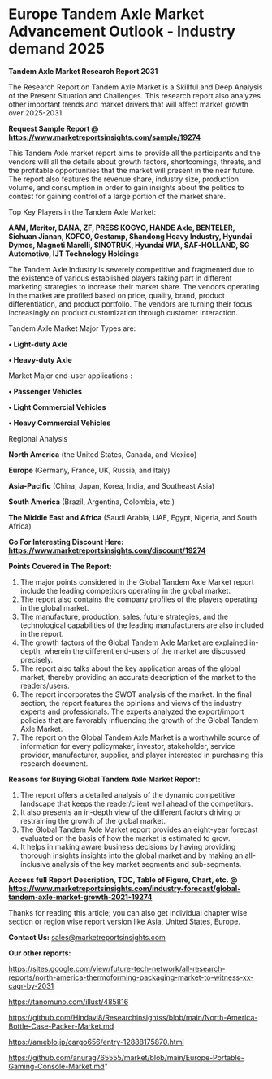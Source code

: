 # Europe Tandem Axle Market Advancement Outlook - Industry demand 2025

<strong>Tandem Axle Market Research Report 2031</strong>

The Research Report on Tandem Axle Market is a Skillful and Deep Analysis of the Present Situation and Challenges. This research report also analyzes other important trends and market drivers that will affect market growth over 2025-2031.

<strong>Request Sample Report @ <a href=https://www.marketreportsinsights.com/sample/19274>https://www.marketreportsinsights.com/sample/19274</a></strong>

This Tandem Axle market report aims to provide all the participants and the vendors will all the details about growth factors, shortcomings, threats, and the profitable opportunities that the market will present in the near future. The report also features the revenue share, industry size, production volume, and consumption in order to gain insights about the politics to contest for gaining control of a large portion of the market share.

Top Key Players in the Tandem Axle Market:

<strong>AAM, Meritor, DANA, ZF, PRESS KOGYO, HANDE Axle, BENTELER, Sichuan Jianan, KOFCO, Gestamp, Shandong Heavy Industry, Hyundai Dymos, Magneti Marelli, SINOTRUK, Hyundai WIA, SAF-HOLLAND, SG Automotive, IJT Technology Holdings</strong>

The Tandem Axle Industry is severely competitive and fragmented due to the existence of various established players taking part in different marketing strategies to increase their market share. The vendors operating in the market are profiled based on price, quality, brand, product differentiation, and product portfolio. The vendors are turning their focus increasingly on product customization through customer interaction.

Tandem Axle Market Major Types are:

<strong>• Light-duty Axle

• Heavy-duty Axle</strong>

Market Major end-user applications :

<strong>• Passenger Vehicles

• Light Commercial Vehicles

• Heavy Commercial Vehicles</strong>

Regional Analysis

</u><strong><b>North America</b></strong> (the United States, Canada, and Mexico)

<strong><b>Europe </b></strong>(Germany, France, UK, Russia, and Italy)

<strong><b>Asia-Pacific</b></strong> (China, Japan, Korea, India, and Southeast Asia)

<strong><b>South America</b></strong> (Brazil, Argentina, Colombia, etc.)

<strong><b>The Middle East and Africa</b></strong> (Saudi Arabia, UAE, Egypt, Nigeria, and South Africa)

<strong>Go For Interesting Discount Here: <a href=https://www.marketreportsinsights.com/discount/19274>https://www.marketreportsinsights.com/discount/19274</a></strong>

<strong>Points Covered in The Report:</strong>
<ol>
  <li>The major points considered in the Global Tandem Axle Market report include the leading competitors operating in the global market.</li>
  <li>The report also contains the company profiles of the players operating in the global market.</li>
  <li>The manufacture, production, sales, future strategies, and the technological capabilities of the leading manufacturers are also included in the report.</li>
  <li>The growth factors of the Global Tandem Axle Market are explained in-depth, wherein the different end-users of the market are discussed precisely.</li>
  <li>The report also talks about the key application areas of the global market, thereby providing an accurate description of the market to the readers/users.</li>
  <li>The report incorporates the SWOT analysis of the market. In the final section, the report features the opinions and views of the industry experts and professionals. The experts analyzed the export/import policies that are favorably influencing the growth of the Global Tandem Axle Market.</li>
  <li>The report on the Global Tandem Axle Market is a worthwhile source of information for every policymaker, investor, stakeholder, service provider, manufacturer, supplier, and player interested in purchasing this research document.</li>
</ol>
<strong>Reasons for Buying Global Tandem Axle Market Report:</strong>

<ol>
  <li>The report offers a detailed analysis of the dynamic competitive landscape that keeps the reader/client well ahead of the competitors.</li>
  <li>It also presents an in-depth view of the different factors driving or restraining the growth of the global market.</li>
  <li>The Global Tandem Axle Market report provides an eight-year forecast evaluated on the basis of how the market is estimated to grow.</li>
  <li>It helps in making aware business decisions by having providing thorough insights insights into the global market and by making an all-inclusive analysis of the key market segments and sub-segments.</li>
</ol>
<strong>Access full Report Description, TOC, Table of Figure, Chart, etc. @ <a href=https://www.marketreportsinsights.com/industry-forecast/global-tandem-axle-market-growth-2021-19274>https://www.marketreportsinsights.com/industry-forecast/global-tandem-axle-market-growth-2021-19274</a></strong>


Thanks for reading this article; you can also get individual chapter wise section or region wise report version like Asia, United States, Europe.

<strong>Contact Us:</strong>
sales@marketreportsinsights.com

<strong>Our other reports:</strong>

<a href=https://sites.google.com/view/future-tech-network/all-research-reports/north-america-thermoforming-packaging-market-to-witness-xx-cagr-by-2031>https://sites.google.com/view/future-tech-network/all-research-reports/north-america-thermoforming-packaging-market-to-witness-xx-cagr-by-2031</a>

<a href=https://tanomuno.com/illust/485816>https://tanomuno.com/illust/485816</a>

<a href=https://github.com/Hindavi8/Researchinsightss/blob/main/North-America-Bottle-Case-Packer-Market.md>https://github.com/Hindavi8/Researchinsightss/blob/main/North-America-Bottle-Case-Packer-Market.md</a>

<a href=https://ameblo.jp/cargo656/entry-12888175870.html>https://ameblo.jp/cargo656/entry-12888175870.html</a>

<a href=https://github.com/anurag765555/market/blob/main/Europe-Portable-Gaming-Console-Market.md>https://github.com/anurag765555/market/blob/main/Europe-Portable-Gaming-Console-Market.md</a>"
